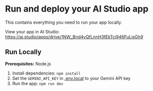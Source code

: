 # Run and deploy your AI Studio app

This contains everything you need to run your app locally.

View your app in AI Studio: https://ai.studio/apps/drive/1NW_Bnd4vQfLnnH3fEkTci946FuLjsGh9

## Run Locally

**Prerequisites:**  Node.js


1. Install dependencies:
   `npm install`
2. Set the `GEMINI_API_KEY` in [.env.local](.env.local) to your Gemini API key
3. Run the app:
   `npm run dev`
